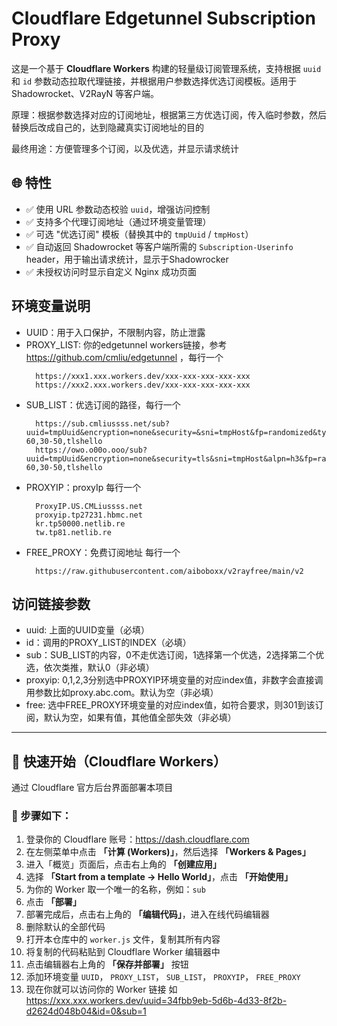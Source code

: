 # Cloudflare Edgetunnel Subscription Proxy

这是一个基于 **Cloudflare Workers** 构建的轻量级订阅管理系统，支持根据 `uuid` 和 `id` 参数动态拉取代理链接，并根据用户参数选择优选订阅模板。适用于 Shadowrocket、V2RayN 等客户端。

原理：根据参数选择对应的订阅地址，根据第三方优选订阅，传入临时参数，然后替换后改成自己的，达到隐藏真实订阅地址的目的

最终用途：方便管理多个订阅，以及优选，并显示请求统计

## 🌐 特性

- ✅ 使用 URL 参数动态校验 `uuid`，增强访问控制
- ✅ 支持多个代理订阅地址（通过环境变量管理）
- ✅ 可选 "优选订阅" 模板（替换其中的 `tmpUuid` / `tmpHost`）
- ✅ 自动返回 Shadowrocket 等客户端所需的 `Subscription-Userinfo` header，用于输出请求统计，显示于Shadowrocker
- ✅ 未授权访问时显示自定义 Nginx 成功页面

## 环境变量说明

- UUID：用于入口保护，不限制内容，防止泄露
- PROXY_LIST: 你的edgetunnel workers链接，参考 https://github.com/cmliu/edgetunnel ，每行一个
  ```
    https://xxx1.xxx.workers.dev/xxx-xxx-xxx-xxx-xxx
    https://xxx2.xxx.workers.dev/xxx-xxx-xxx-xxx-xxx
  ```
- SUB_LIST：优选订阅的路径，每行一个
  ```
    https://sub.cmliussss.net/sub?uuid=tmpUuid&encryption=none&security=&sni=tmpHost&fp=randomized&type=ws&host=tmpHost&path=%2F%3Fed%3D2560&allowInsecure=1&fragment=1,40-60,30-50,tlshello
    https://owo.o00o.ooo/sub?uuid=tmpUuid&encryption=none&security=tls&sni=tmpHost&alpn=h3&fp=random&type=ws&host=tmpHost&path=%2F%3Fed%3D2560&allowInsecure=1&fragment=1,40-60,30-50,tlshello
  ```
- PROXYIP：proxyIp 每行一个
  ```
    ProxyIP.US.CMLiussss.net
    proxyip.tp27231.hbmc.net
    kr.tp50000.netlib.re
    tw.tp81.netlib.re
  ```
- FREE_PROXY：免费订阅地址 每行一个
  ```
    https://raw.githubusercontent.com/aiboboxx/v2rayfree/main/v2
  ```


## 访问链接参数

- uuid: 上面的UUID变量（必填）
- id：调用的PROXY_LIST的INDEX（必填）
- sub：SUB_LIST的内容，0不走优选订阅，1选择第一个优选，2选择第二个优选，依次类推，默认0（非必填）
- proxyip: 0,1,2,3分别选中PROXYIP环境变量的对应index值，非数字会直接调用参数比如proxy.abc.com。默认为空（非必填）
- free: 选中FREE_PROXY环境变量的对应index值，如符合要求，则301到该订阅，默认为空，如果有值，其他值全部失效（非必填）

---

## 🚀 快速开始（Cloudflare Workers）

通过 Cloudflare 官方后台界面部署本项目

### 🧭 步骤如下：

1. 登录你的 Cloudflare 账号：https://dash.cloudflare.com  
2. 在左侧菜单中点击 **「计算 (Workers)」**，然后选择 **「Workers & Pages」**  
3. 进入「概览」页面后，点击右上角的 **「创建应用」**  
4. 选择 **「Start from a template → Hello World」**，点击 **「开始使用」**  
5. 为你的 Worker 取一个唯一的名称，例如：`sub`  
6. 点击 **「部署」**  
7. 部署完成后，点击右上角的 **「编辑代码」**，进入在线代码编辑器  
8. 删除默认的全部代码  
9. 打开本仓库中的 `worker.js` 文件，复制其所有内容  
10. 将复制的代码粘贴到 Cloudflare Worker 编辑器中  
11. 点击编辑器右上角的 **「保存并部署」** 按钮
12. 添加环境变量 `UUID`， `PROXY_LIST`， `SUB_LIST`， `PROXYIP`， `FREE_PROXY`
14. 现在你就可以访问你的 Worker 链接 如 https://xxx.xxx.workers.dev/uuid=34fbb9eb-5d6b-4d33-8f2b-d2624d048b04&id=0&sub=1
